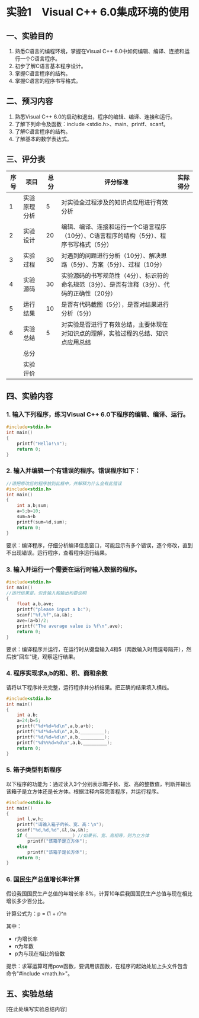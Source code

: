 # 实验1　Visual C++ 6.0集成环境的使用

## 一、实验目的

1. 熟悉C语言的编程环境，掌握在Visual C++ 6.0中如何编辑、编译、连接和运行一个C语言程序。
2. 初步了解C语言基本程序设计。
3. 掌握C语言程序的结构。
4. 掌握C语言的程序书写格式。

## 二、预习内容

1. 熟悉Visual C++ 6.0的启动和退出，程序的编辑、编译、连接和运行。
2. 了解下列命令及函数：include <stdio.h>、main、printf、scanf。
3. 了解C语言程序的结构。
4. 了解基本的数学表达式。

## 三、评分表

| 序号 | 项目 | 总分 | 评分标准 | 实际得分 |
|------|------|------|----------|-----------|
| 1 | 实验原理分析 | 5 | 对实验全过程涉及的知识点应用进行有效分析 | |
| 2 | 实验设计 | 20 | 编辑、编译、连接和运行一个C语言程序（10分）、C语言程序的结构（5分）、程序书写格式（5分） | |
| 3 | 实验过程 | 30 | 对遇到的问题进行分析（10分）、解决思路（5分）、方案（5分）、过程（10分） | |
| 4 | 实验源码 | 30 | 实验源码的书写规范性（4分）、标识符的命名规范（3分）、是否有注释（3分）、代码的正确性（20分） | |
| 5 | 运行结果 | 10 | 是否有代码截图（5分），是否对结果进行分析（5分） | |
| 6 | 实验总结 | 5 | 对实验是否进行了有效总结，主要体现在对知识点的理解，实验过程的总结、知识点应用总结 | |
| | 总分 | | | |
| | 实验评价 | | | |

## 四、实验内容

### 1. 输入下列程序，练习Visual C++ 6.0下程序的编辑、编译、运行。

```c
#include<stdio.h>
int main()
{
    printf("Hello!\n");
    return 0;
}
```

### 2. 输入并编辑一个有错误的程序。错误程序如下：

```c
//请把修改后的程序放到此框中，并解释为什么会有此错误
#include<stdio.h>
int main()
{
    int a,b;sum;
    a=5;b=10;
    sum=a+b
    printf(sum=%d,sum);
    return 0;
}
```

要求：编译程序，仔细分析编译信息窗口，可能显示有多个错误，逐个修改，直到不出现错误。运行程序，查看程序运行结果。

### 3. 输入并运行一个需要在运行时输入数据的程序。

```c
#include<stdio.h>
int main()
//运行结果是，包含输入和输出均要说明
{
    float a,b,ave;
    printf("please input a b:");
    scanf("%f,%f",&a,&b);
    ave=(a+b)/2;
    printf("The average value is %f\n",ave);
    return 0;
}
```

要求：编译程序并运行，在运行时从键盘输入4和5（两数输入时用逗号隔开），然后按"回车"键，观察运行结果。

### 4. 程序实现求a,b的和、积、商和余数

请将以下程序补充完整，运行程序并分析结果。把正确的结果填入横线。

```c
#include<stdio.h>
int main()
{
    int a,b;
    a=24;b=5;
    printf("%d+%d=%d\n",a,b,a+b);
    printf("%d*%d=%d\n",a,b,_________);
    printf("%d/%d=%d\n",a,b,_________);
    printf("%d%%%d=%d\n",a,b,_________);
    return 0;
}
```

### 5. 箱子类型判断程序

以下程序的功能为：通过读入3个分别表示箱子长、宽、高的整数值，判断并输出该箱子是立方体还是长方体。根据注释内容完善程序，并运行程序。

```c
#include<stdio.h>
int main()
{
    int l,w,h;
    printf("请输入箱子的长、宽、高：\n");
    scanf("%d,%d,%d",&l,&w,&h);
    if (_________________) //如果长、宽、高相等，则为立方体
        printf("该箱子是立方体");
    else
        printf("该箱子是长方体");
    return 0;
}
```

### 6. 国民生产总值增长率计算

假设我国国民生产总值的年增长率 8%，计算10年后我国国民生产总值与现在相比增长多少百分比。

计算公式为：p = (1 + r)^n

其中：
- r为增长率
- n为年数
- p为与现在相比的倍数

提示：求幂运算可用pow函数，要调用该函数，在程序的起始处加上头文件包含命令"#include <math.h>"。

## 五、实验总结

[在此处填写实验总结内容]
